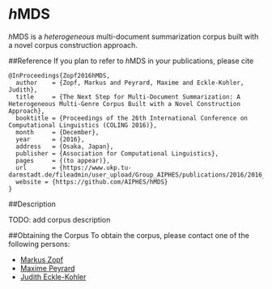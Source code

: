 # <i>h</i>MDS
<i>h</i>MDS is a <i>heterogeneous</i> multi-document summarization corpus built with a novel corpus construction approach.

##Reference
If you plan to refer to <i>h</i>MDS in your publications, please cite

```
@InProceedings{Zopf2016hMDS,
  author    = {Zopf, Markus and Peyrard, Maxime and Eckle-Kohler, Judith},
  title     = {The Next Step for Multi-Document Summarization: A Heterogeneous Multi-Genre Corpus Built with a Novel Construction Approach},
  booktitle = {Proceedings of the 26th International Conference on Computational Linguistics (COLING 2016)},
  month     = {December},
  year      = {2016},
  address   = {Osaka, Japan},
  publisher = {Association for Computational Linguistics},
  pages     = {(to appear)},
  url       = {https://www.ukp.tu-darmstadt.de/fileadmin/user_upload/Group_AIPHES/publications/2016/2016_COLING_hMDS_cameraReady.pdf},
  website = {https://github.com/AIPHES/hMDS}
}
```
##Description

TODO: add corpus description

##Obtaining the Corpus
To obtain the corpus, please contact one of the following persons:

* [Markus Zopf](https://www.aiphes.tu-darmstadt.de/de/aiphes/people/doctoral-researchers/markus-zopf)
* [Maxime Peyrard](https://www.aiphes.tu-darmstadt.de/de/aiphes/people/doctoral-researchers/maxime-peyrard)
* [Judith Eckle-Kohler](https://www.ukp.tu-darmstadt.de/people/senior-staff/dr-judith-eckle-kohler)
